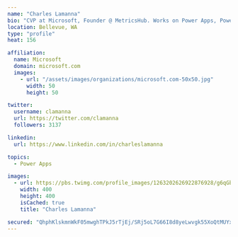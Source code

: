 ```yaml
---
name: "Charles Lamanna"
bio: "CVP at Microsoft, Founder @ MetricsHub. Works on Power Apps, Power Automate, Power Virtual Agent, Common Data Service and Dynamics 365."
location: Bellevue, WA
type: "profile"
heat: 156

affiliation:
  name: Microsoft
  domain: microsoft.com
  images:
    - url: "/assets/images/organizations/microsoft.com-50x50.jpg"
      width: 50
      height: 50

twitter:
  username: clamanna
  url: https://twitter.com/clamanna
  followers: 3137

linkedin:
  url: https://www.linkedin.com/in/charleslamanna

topics:
  - Power Apps

images:
  - url: https://pbs.twimg.com/profile_images/1263202626922876928/g6qGbHZ-_400x400.jpg
    width: 400
    height: 400
    isCached: true
    title: "Charles Lamanna"

secured: "QhphKlskmnWkF05mwghTPkJ5rTjEj/SRj5oL7G66I8d8yeLwvgk55XoQtMUYxfVECUqsvFjv7cG628UKxUoS16cI33Go2l+t/yafIri80lmn9whyHSco3lkKT/oMWsYbv3h89HKFiZTKmMbzyU2VLpIFCW0D6RhDnQm4PLYPx4LgndFudB8YzrLY1+CICsXh66nEQVvCkJNLGtOza0pImzONel9+6/rNbPtoJ5qzNdZj2tfA4rEvIDxa6ahT2+wbtUOGu/yDEY8AsahyHUeopzIc3HxgWm+aGOQuLrWeNa/vcOAaeKyr0FH/yLWnqekgp1rkcZEFAZMeJoYBQUgCmfqe8eEQ5d8u/Ou97fDXT4vBAYHHLbdFcg20G3oDCZefpkI6SUw/AzGNc1R4xAflPHUuoNRauoqVnrVZCWZ0Oz4=;YmCqVFXSzPy+M4ktAcLY0w=="
---
```


